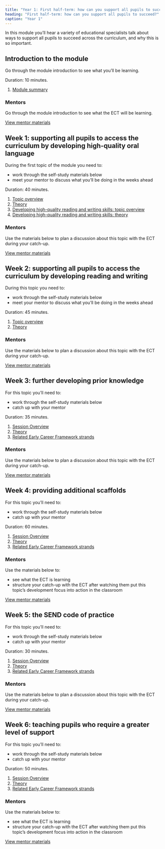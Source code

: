```yaml
---
title: "Year 1: First half-term: how can you support all pupils to succeed?"
heading: "First half-term: how can you support all pupils to succeed?"
caption: "Year 1"
---
```


In this module you’ll hear a variety of educational specialists talk about ways to support all pupils to succeed across the curriculum, and why this is so important.

## Introduction to the module

Go through the module introduction to see what you’ll be learning.

Duration: 10 minutes.

1. [Module summary](/teach-first/year-1-how-can-you-support-all-pupils-to-succeed/intro-ect-module-summary)

### Mentors

Go through the module introduction to see what the ECT will be learning.

[View mentor materials](/teach-first/year-1-how-can-you-support-all-pupils-to-succeed/summer-week-0-mentor-materials)

## Week 1: supporting all pupils to access the curriculum by developing high-quality oral language

During the first topic of the module you need to:

- work through the self-study materials below
- meet your mentor to discuss what you’ll be doing in the weeks ahead

Duration: 40 minutes.

1. [Topic overview](/teach-first/year-1-how-can-you-support-all-pupils-to-succeed/summer-week-1-ect-topic-overview)
2. [Theory](/teach-first/year-1-how-can-you-support-all-pupils-to-succeed/summer-week-1-ect-theory)
3. [Developing high-quality reading and writing skills: topic overview](/teach-first/year-1-how-can-you-support-all-pupils-to-succeed/summer-week-1-ect-developing-high-quality-reading-and-writing-skills-topic-overview)
4. [Developing high-quality reading and writing skills: theory](/teach-first/year-1-how-can-you-support-all-pupils-to-succeed/summer-week-1-ect-developing-high-quality-reading-and-writing-skills-theory)

### Mentors

Use the materials below to plan a discussion about this topic with the ECT during your catch-up.

[View mentor materials](/teach-first/year-1-how-can-you-support-all-pupils-to-succeed/summer-week-1-mentor-materials)

## Week 2: supporting all pupils to access the curriculum by developing reading and writing

During this topic you need to:

- work through the self-study materials below
- meet your mentor to discuss what you’ll be doing in the weeks ahead

Duration: 45 minutes.

1. [Topic overview](/teach-first/year-1-how-can-you-support-all-pupils-to-succeed/summer-week-2-ect-topic-overview)
2. [Theory](/teach-first/year-1-how-can-you-support-all-pupils-to-succeed/summer-week-2-ect-theory)

### Mentors

Use the materials below to plan a discussion about this topic with the ECT during your catch-up.

[View mentor materials](/teach-first/year-1-how-can-you-support-all-pupils-to-succeed/summer-week-2-mentor-materials)

## Week 3: further developing prior knowledge

For this topic you’ll need to:

- work through the self-study materials below
- catch up with your mentor

Duration: 35 minutes.

1. [Session Overview](/teach-first/year-1-how-can-you-support-all-pupils-to-succeed/summer-week-3-ect-session-overview)
2. [Theory](/teach-first/year-1-how-can-you-support-all-pupils-to-succeed/summer-week-3-ect-theory)
3. [Related Early Career Framework strands](/teach-first/year-1-how-can-you-support-all-pupils-to-succeed/summer-week-3-ect-related-early-career-framework-strands)

### Mentors

Use the materials below to plan a discussion about this topic with the ECT during your catch-up.

[View mentor materials](/teach-first/year-1-how-can-you-support-all-pupils-to-succeed/summer-week-3-mentor-materials)

## Week 4: providing additional scaffolds

For this topic you’ll need to:

- work through the self-study materials below
- catch up with your mentor

Duration: 60 minutes.

1. [Session Overview](/teach-first/year-1-how-can-you-support-all-pupils-to-succeed/summer-week-4-ect-session-overview)
2. [Theory](/teach-first/year-1-how-can-you-support-all-pupils-to-succeed/summer-week-4-ect-theory)
3. [Related Early Career Framework strands](/teach-first/year-1-how-can-you-support-all-pupils-to-succeed/summer-week-4-ect-related-early-career-framework-strands)

### Mentors

Use the materials below to:

- see what the ECT is learning
- structure your catch-up with the ECT after watching them put this topic’s development focus into action in the classroom

[View mentor materials](/teach-first/year-1-how-can-you-support-all-pupils-to-succeed/summer-week-4-mentor-materials)

## Week 5: the SEND code of practice

For this topic you’ll need to:

- work through the self-study materials below
- catch up with your mentor

Duration: 30 minutes.

1. [Session Overview](/teach-first/year-1-how-can-you-support-all-pupils-to-succeed/summer-week-5-ect-session-overview)
2. [Theory](/teach-first/year-1-how-can-you-support-all-pupils-to-succeed/summer-week-5-ect-theory)
3. [Related Early Career Framework strands](/teach-first/year-1-how-can-you-support-all-pupils-to-succeed/summer-week-5-ect-related-early-career-framework-strands)

### Mentors

Use the materials below to plan a discussion about this topic with the ECT during your catch-up.

[View mentor materials](/teach-first/year-1-how-can-you-support-all-pupils-to-succeed/summer-week-5-mentor-materials)

## Week 6: teaching pupils who require a greater level of support

For this topic you’ll need to:

- work through the self-study materials below
- catch up with your mentor

Duration: 50 minutes.

1. [Session Overview](/teach-first/year-1-how-can-you-support-all-pupils-to-succeed/summer-week-6-ect-session-overview)
2. [Theory](/teach-first/year-1-how-can-you-support-all-pupils-to-succeed/summer-week-6-ect-theory)
3. [Related Early Career Framework strands](/teach-first/year-1-how-can-you-support-all-pupils-to-succeed/summer-week-6-ect-related-early-career-framework-strands)

### Mentors

Use the materials below to:

- see what the ECT is learning
- structure your catch-up with the ECT after watching them put this topic’s development focus into action in the classroom

[View mentor materials](/teach-first/year-1-how-can-you-support-all-pupils-to-succeed/summer-week-6-mentor-materials)
